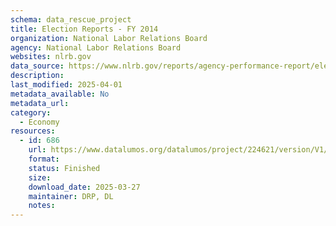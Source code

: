 ```yaml
---
schema: data_rescue_project 
title: Election Reports - FY 2014
organization: National Labor Relations Board
agency: National Labor Relations Board
websites: nlrb.gov
data_source: https://www.nlrb.gov/reports/agency-performance-report/election-reports/election-reports-fy-2014
description: 
last_modified: 2025-04-01
metadata_available: No
metadata_url: 
category:
  - Economy
resources:
  - id: 686
    url: https://www.datalumos.org/datalumos/project/224621/version/V1/view
    format: 
    status: Finished
    size: 
    download_date: 2025-03-27
    maintainer: DRP, DL
    notes: 
---
```

